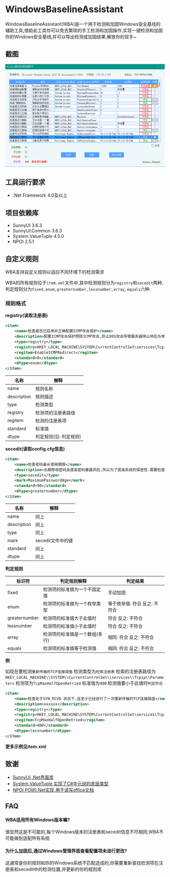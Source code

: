 
# WindowsBaselineAssistant

WindowsBaselineAssistant(WBA)是一个用于检测和加固Windows安全基线的辅助工具,借助此工具你可以免去繁琐的手工检测和加固操作,实现一键检测和加固你的Windows安全基线,并可以导出检测或加固结果,解放你的双手~


## 截图

![UIMain](/assets/image-20240109220715021.png)


## 工具运行要求

- .Net Framework 4.0及以上
## 项目依赖库

- SunnyUI 3.6.3
- SunnyUI.Common 3.6.3
- System.ValueTuple 4.5.0
- NPOI 2.5.1
## 自定义规则

WBA支持自定义规则以适应不同环境下的检测需求  

WBA的所有规则位于`item.xml`文件中,其中检测规则分为`registry`和`secedit`两种,判定规则分为`fixed,enum,greaternumber,lessnumber,array,equals`六种.  

### 规则格式

**registry(读取注册表)**

```xml
<item>
    <name>检查是否已启用并正确配置ICMP攻击保护</name>
    <description>配置ICMP攻击保护预防ICMP攻击,防止DOS攻击导致服务器停止响应与奔溃</description>
	<type>registry</type>
    <registry>HKEY_LOCAL_MACHINE\SYSTEM\CurrentControlSet\services\Tcpip\Parameters</registry>
    <regitem>EnableICMPRedirect</regitem>
    <standard>0</standard>
	<dtype>enum</dtype>
</item>
```
|   名称   |   解释   |
| ---- | ---- |
|   name   |   规则名称   |
|   description   |   规则描述   |
|   type   |   检测类型   |
|   registry   |   检测项的注册表路径   |
|   regitem   |   检测的注册表项   |
|   standard   |   标准值   |
|   dtype   |   判定规则(见: 判定规则)   |


**secedit(读取config.cfg信息)**
```xml
<item>
	<name>检查密码最长使用期限</name>
	<description>长期修改密码会提高密码暴露风险,所以为了提高系统的保密性.需要检查密码最长使用期限.</description>
	<type>secedit</type>
	<mark>MaximumPasswordAge</mark>
	<standard>90</standard>
	<dtype>greaternumber</dtype>
</item>
```
|   名称   |   解释   |
| ---- | ---- |
|   name   |   同上   |
|   description   |   同上   |
|   type   |   同上   |
|   mark   |   secedit文件中的键   |
|   standard   |   同上   |
|   dtype   |   同上   |

**判定规则**

|   标识符   |   判定规则解释   |   判定结果   |
| ---- | ---- | ---- |
|   fixed   |   检测项的标准值为一个不固定值   |   手动加固   |
|   enum   |   检测项的标准值为一个枚举类型   |   等于枚举值: 符合 反之: 不符合   |
|   greaternumber   |  检测项的标准值大于此值时    |   符合 反之: 不符合   |
|   lessnumber   |   检测项的标准值小于此值时   |   符合 反之: 不符合   |
|   array   |   检测项的标准值是一个数组(多行)   |   相同: 符合 反之: 不符合   |
|   equals   |   检测项的标准值等于检测值   |   相同: 符合 反之: 不符合   |

**例**

如现在要检测`重新传输的TCP连接阈值` 
检测类型为`检索注册表`
检索的注册表路径为`HKEY_LOCAL_MACHINE\\SYSTEM\\CurrentControlSet\\services\\Tcpip\\Parameters` 
检测项为`TcpMaxHalfOpenRetried` 
标准值为`400` 
检测值要小于此值时`判定符合`  

```xml
<item>
	<name>检查处于SYN_RCVD 状态下,且至少已经进行了一次重新传输的TCP连接阈值</name>
	<description>xxxxxx</description>
	<type>registry</type>
	<registry>HKEY_LOCAL_MACHINE\SYSTEM\CurrentControlSet\services\Tcpip\Parameters</registry>
	<regitem>TcpMaxHalfOpenRetried</regitem>
	<standard>400</standard>
	<dtype>lessnumber</dtype>
</item>
```

**更多示例见item.xml**

## 致谢

 - [SunnyUI  .Net界面库](https://github.com/yhuse/SunnyUI)
 - [System.ValueTuple  实现了C#中元组的底层类型](https://www.nuget.org/packages/System.ValueTuple/4.5.0/ReportAbuse)
 - [NPOI  POI的.Net实现,用于读写office文档](https://github.com/nissl-lab/npoi)


## FAQ

#### WBA适用所有Windows版本嘛?

很显然这是不可能的,每个Windows版本的注册表和secedit信息不尽相同,WBA不可能做到适配所有系统

#### 为什么加固后,通过Windows管理界面查看配置项未进行更改?

这通常是你的规则和你的Windows系统不匹配造成的,你需要重新查找检测项在注册表和secedit中的检测位置,并更新的你的规则库

